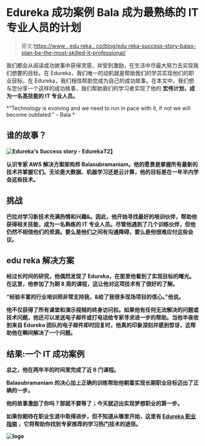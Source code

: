 # Edureka 成功案例 Bala 成为最熟练的 IT 专业人员的计划

> 原文:[https://www . edu reka . co/blog/edu reka-success-story-balas-plan-be-the-most-skilled-it-professional/](https://www.edureka.co/blog/edureka-success-story-balas-plan-become-the-most-skilled-it-professional/)

我们都会从阅读成功故事中获得灵感，并受到激励，在生活中尽最大努力去实现我们想要的目标。在 Edureka，我们唯一的动机就是帮助我们的学员实现他们的职业目标。在 Edureka，我们相信帮助您成为自己的成功故事。在本文中，我们想与您分享一个这样的成功故事，我们帮助我们的学习者实现了他的 **宏伟计划，成为一名高技能的 IT 专业人员。**

*“Technology is evolving and we need to run in pace with it, if not we will become outdated.” – Bala *

## ****谁的故事？****

**![Edureka's Success story - Edureka](../Images/8f7e5f916030d930fa6fef928b9578bb.png)T2】**

**认识专家 AWS 解决方案架构师 Balasubramaniam。他的愿景是掌握所有最新的技术并掌握它们。无论是大数据、机器学习还是云计算，他的目标是在一年半内学会这些技术。**

## ****挑战****

**巴拉对学习新技术充满热情和兴趣&。因此，他开始寻找最好的培训伙伴，帮助他获得相关技能，成为一名熟练的 IT 专业人员。尽管他遇到了几个训练伙伴，但他仍然不相信他们的资源。要么是他们之间有沟通障碍，要么是他很难应付这些会议。**

## ****edu reka 解决方案****

**经过长时间的研究，他偶然发现了 Edureka，在那里他看到了实现目标的曙光。在这里，他参加了为期 8 周的课程，这让他对这项技术有了很好的了解。**

**“经验丰富的行业培训师非常支持我，&给了我很多现场项目的信心。”他说。**

**他不仅获得了所有课堂和演示视频的终身访问权。如果他有任何无法解决的问题或技术问题，他还可以发送电子邮件或打电话给专家寻求进一步的帮助。当他半夜收到来自 Edureka 团队的电子邮件即时回复时，他真的印象深刻并感到惊讶，这帮助他在瞬间解决了一个问题。**

## ****结果:一个 IT 成功案例****

**总之，他在两年半的时间里完成了近 6 门课程。**

**Balasubramaniam 的决心加上正确的训练帮助他朝着实现长期职业目标迈出了正确的一步。**

**他的故事激励了你吗？那就不要等了；今天就迈出实现梦想职业的第一步。**

**如果你期待在职业生涯中取得进步，但不知道从哪里开始，这里有 [Edureka 职业指南](https://www.edureka.co/career-guide) ，它将帮助你找到专家推荐的学习热门技术的途径。**

**![logo](../Images/f48b3343f9c9d479e5093270010fc935.png)**